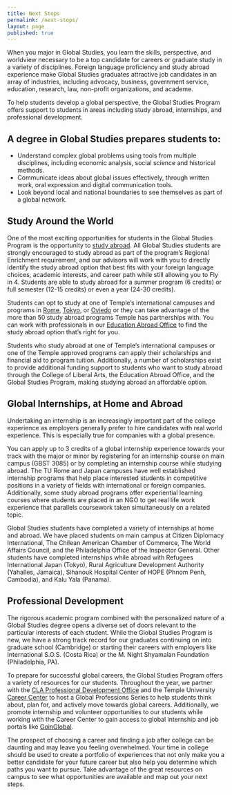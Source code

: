 ```yaml
---
title: Next Stops
permalink: /next-stops/
layout: page
published: true
---
```

When you major in Global Studies, you learn the skills, perspective, and worldview necessary to be a top candidate for careers or graduate study in a variety of disciplines. Foreign language proficiency and study abroad experience make Global Studies graduates attractive job candidates in an array of industries, including advocacy, business, government service, education, research, law, non-profit organizations, and academe.

To help students develop a global perspective, the Global Studies Program offers support to students in areas including study abroad, internships, and professional development.  

## A degree in Global Studies prepares students to:

- Understand complex global problems using tools from multiple disciplines, including economic analysis, social science and historical methods.
- Communicate ideas about global issues effectively, through written work, oral expression and digital communication tools.
- Look beyond local and national boundaries to see themselves as part of a global network.

## Study Around the World

One of the most exciting opportunities for students in the Global Studies Program is the opportunity to [study abroad](http://studyabroad.temple.edu/). All Global Studies students are strongly encouraged to study abroad as part of the program’s Regional Enrichment requirement, and our advisors will work with you to directly identify the study abroad option that best fits with your foreign language choices, academic interests, and career path while still allowing you to Fly in 4. Students are able to study abroad for a summer program (6 credits) or full semester (12-15 credits) or even a year (24-30 credits). 

Students can opt to study at one of Temple’s international campuses and programs in [Rome](https://studyabroad.temple.edu/rome), [Tokyo](https://studyabroad.temple.edu/tokyo), or [Oviedo](https://studyabroad.temple.edu/spain) or they can take advantage of the more than 50 study abroad programs Temple has partnerships with. You can work with professionals in our [Education Abroad Office](https://studyabroad.temple.edu/) to find the study abroad option that’s right for you.

Students who study abroad at one of Temple’s international campuses or one of the Temple approved programs can apply their scholarships and financial aid to program tuition. Additionally, a number of scholarships exist to provide additional funding support to students who want to study abroad through the College of Liberal Arts, the Education Abroad Office, and the Global Studies Program, making studying abroad an affordable option.

## Global Internships, at Home and Abroad

Undertaking an internship is an increasingly important part of the college experience as employers generally prefer to hire candidates with real world experience. This is especially true for companies with a global presence.  

You can apply up to 3 credits of a global internship experience towards your track with the major or minor by registering for an internship course on main campus (GBST 3085) or by completing an internship course while studying abroad. The TU Rome and Japan campuses have well established internship programs that help place interested students in competitive positions in a variety of fields with international or foreign companies. Additionally, some study abroad programs offer experiential learning courses where students are placed in an NGO to get real life work experience that parallels coursework taken simultaneously on a related topic.

Global Studies students have completed a variety of internships at home and abroad. We have placed students on main campus at Citizen Diplomacy International, The Chilean American Chamber of Commerce, The World Affairs Council, and the Philadelphia Office of the Inspector General. Other students have completed internships while abroad with Refugees International Japan (Tokyo), Rural Agriculture Development Authority (Yahalles, Jamaica), Sihanouk Hospital Center of HOPE (Phnom Penh, Cambodia), and Kalu Yala (Panama). 

## Professional Development  

The rigorous academic program combined with the personalized nature of a Global Studies degree opens a diverse set of doors relevant to the particular interests of each student. While the Global Studies Program is new, we have a strong track record for our graduates continuing on into graduate school (Cambridge) or starting their careers with employers like International S.O.S. (Costa Rica) or the M. Night Shyamalan Foundation (Philadelphia, PA). 

To prepare for successful global careers, the Global Studies Program offers a variety of resources for our students. Throughout the year, we partner with the [CLA Professional Development Office](mailto:http://liberalarts.temple.edu/advising/professional-development) and the Temple University [Career Center](mailto:http://www.temple.edu/provost/careercenter/) to host a Global Professions Series to help students think about, plan for, and actively move towards global careers. Additionally, we promote internship and volunteer opportunities to our students while working with the Career Center to gain access to global internship and job portals like [GoinGlobal](mailto:https://online.goinglobal.com).  

The prospect of choosing a career and finding a job after college can be daunting and may leave you feeling overwhelmed. Your time in college should be used to create a portfolio of experiences that not only make you a better candidate for your future career but also help you determine which paths you want to pursue. Take advantage of the great resources on campus to see what opportunities are available and map out your next steps.



